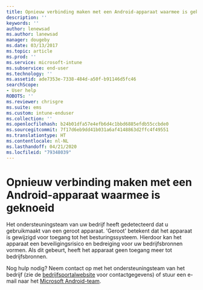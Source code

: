 ```yaml
---
title: Opnieuw verbinding maken met een Android-apparaat waarmee is geknoeid | Microsoft Docs
description: ''
keywords: ''
author: lenewsad
ms.author: lanewsad
manager: dougeby
ms.date: 03/13/2017
ms.topic: article
ms.prod: ''
ms.service: microsoft-intune
ms.subservice: end-user
ms.technology: ''
ms.assetid: ade7353e-7338-484d-a50f-b91146d5fc46
searchScope:
- User help
ROBOTS: ''
ms.reviewer: chrisgre
ms.suite: ems
ms.custom: intune-enduser
ms.collection: ''
ms.openlocfilehash: b24b01dfa57e4efb6d4c1bbd6885efdb55ccbde0
ms.sourcegitcommit: 7f17d6eb9dd41b031a6af4148863d2ffc4f49551
ms.translationtype: HT
ms.contentlocale: nl-NL
ms.lasthandoff: 04/21/2020
ms.locfileid: "79348039"
---
```

# <a name="how-to-reconnect-a-compromised-android-device"></a>Opnieuw verbinding maken met een Android-apparaat waarmee is geknoeid

Het ondersteuningsteam van uw bedrijf heeft gedetecteerd dat u gebruikmaakt van een geroot apparaat. 'Geroot' betekent dat het apparaat is gewijzigd voor toegang tot het besturingssysteem. Hierdoor kan het apparaat een beveiligingsrisico en bedreiging voor uw bedrijfsbronnen vormen. Als dit gebeurt, heeft het apparaat geen toegang meer tot bedrijfsbronnen.

Nog hulp nodig? Neem contact op met het ondersteuningsteam van het bedrijf (zie de [bedrijfsportalwebsite](https://go.microsoft.com/fwlink/?linkid=2010980) voor contactgegevens) of stuur een e-mail naar het <a href="mailto:wintunedroidfbk@microsoft.com?subject=I'm having trouble with a rooted device&body=Describe the issue you're experiencing here.">Microsoft Android-team</a>.
